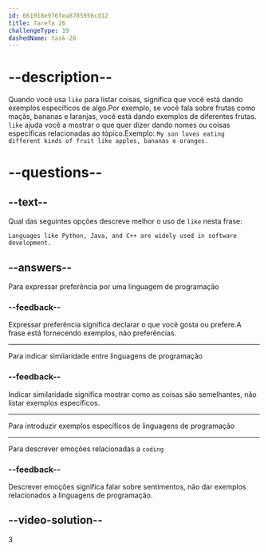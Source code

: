 ```yaml
---
id: 661918e976fea8785956cd12
title: Tarefa 26
challengeType: 19
dashedName: task-26
---
```


# --description--

Quando você usa `like` para listar coisas, significa que você está dando exemplos específicos de algo.Por exemplo, se você fala sobre frutas como maçãs, bananas e laranjas, você está dando exemplos de diferentes frutas. `like` ajuda você a mostrar o que quer dizer dando nomes ou coisas específicas relacionadas ao tópico.Exemplo: `My son loves eating different kinds of fruit like apples, bananas e oranges.`

# --questions--

## --text--

Qual das seguintes opções descreve melhor o uso de `like` nesta frase:

`Languages like Python, Java, and C++ are widely used in software development.` 

## --answers--

Para expressar preferência por uma linguagem de programação

### --feedback--

Expressar preferência significa declarar o que você gosta ou prefere.A frase está fornecendo exemplos, não preferências.

---

Para indicar similaridade entre linguagens de programação

### --feedback--

Indicar similaridade significa mostrar como as coisas são semelhantes, não listar exemplos específicos.

---

Para introduzir exemplos específicos de linguagens de programação

---

Para descrever emoções relacionadas a `coding`

### --feedback--

Descrever emoções significa falar sobre sentimentos, não dar exemplos relacionados a linguagens de programação.

## --video-solution--

3

